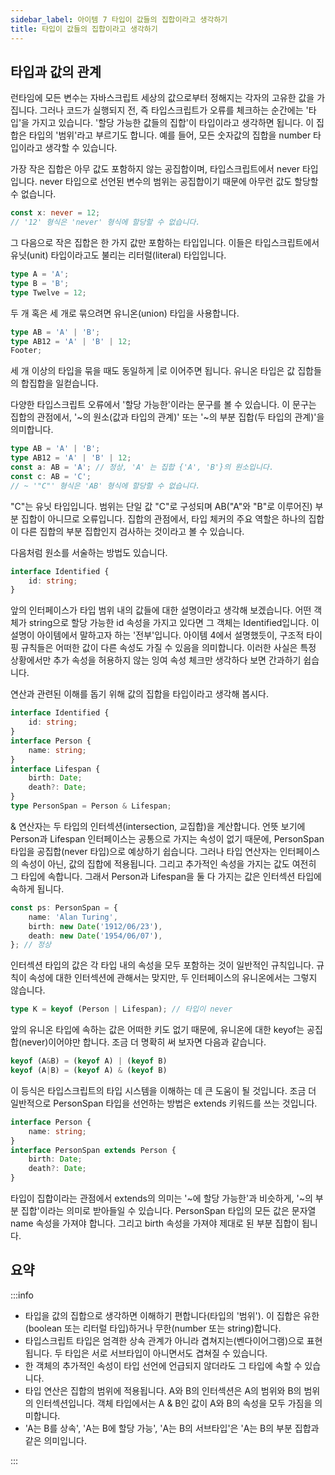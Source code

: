 ```yaml
---
sidebar_label: 아이템 7 타입이 값들의 집합이라고 생각하기
title: 타입이 값들의 집합이라고 생각하기
---
```


## 타입과 값의 관계

런타임에 모든 변수는 자바스크립트 세상의 값으로부터 정해지는 각자의 고유한 값을 가집니다. 그러나 코드가 실행되지 전, 즉 타입스크립트가 오류를 체크하는 순간에는 '타입'을 가지고 있습니다. '할당 가능한 값들의 집합'이 타입이라고 생각하면 됩니다. 이 집합은 타입의 '범위'라고 부르기도 합니다. 예를 들어, 모든 숫자값의 집합을 number 타입이라고 생각할 수 있습니다.

가장 작은 집합은 아무 값도 포함하지 않는 공집합이며, 타입스크립트에서 never 타입입니다. never 타입으로 선언된 변수의 범위는 공집합이기 때문에 아무런 값도 할당할 수 없습니다.

```ts
const x: never = 12;
// '12' 형식은 'never' 형식에 할당할 수 없습니다.
```

그 다음으로 작은 집합은 한 가지 값만 포함하는 타입입니다. 이들은 타입스크립트에서 유닛(unit) 타입이라고도 불리는 리터럴(literal) 타입입니다.

```ts
type A = 'A';
type B = 'B';
type Twelve = 12;
```

두 개 혹은 세 개로 묶으려면 유니온(union) 타입을 사용합니다.

```ts
type AB = 'A' | 'B';
type AB12 = 'A' | 'B' | 12;
Footer;
```

세 개 이상의 타입을 묶을 때도 동일하게 |로 이어주면 됩니다. 유니온 타입은 값 집합들의 합집합을 일컫습니다.

다양한 타입스크립트 오류에서 '할당 가능한'이라는 문구를 볼 수 있습니다. 이 문구는 집합의 관점에서, '~의 원소(값과 타입의 관계)' 또는 '~의 부분 집합(두 타입의 관계)'을 의미합니다.

```ts
type AB = 'A' | 'B';
type AB12 = 'A' | 'B' | 12;
const a: AB = 'A'; // 정상, 'A' 는 집합 {'A', 'B'}의 원소입니다.
const c: AB = 'C';
// ~ '"C"' 형식은 'AB' 형식에 할당할 수 없습니다.
```

"C"는 유닛 타입입니다. 범위는 단일 값 "C"로 구성되며 AB("A"와 "B"로 이루어진) 부분 집합이 아니므로 오류입니다. 집합의 관점에서, 타입 체커의 주요 역할은 하나의 집합이 다른 집합의 부분 집합인지 검사하는 것이라고 볼 수 있습니다.

다음처럼 원소를 서술하는 방법도 있습니다.

```ts
interface Identified {
	id: string;
}
```

앞의 인터페이스가 타입 범위 내의 값들에 대한 설명이라고 생각해 보겠습니다. 어떤 객체가 string으로 할당 가능한 id 속성을 가지고 있다면 그 객체는 Identified입니다. 이 설명이 아이템에서 말하고자 하는 '전부'입니다. 아이템 4에서 설명했듯이, 구조적 타이핑 규칙들은 어떠한 값이 다른 속성도 가질 수 있음을 의미합니다. 이러한 사실은 특정 상황에서만 추가 속성을 허용하지 않는 잉여 속성 체크만 생각하다 보면 간과하기 쉽습니다.

연산과 관련된 이해를 돕기 위해 값의 집합을 타입이라고 생각해 봅시다.

```ts
interface Identified {
	id: string;
}
interface Person {
	name: string;
}
interface Lifespan {
	birth: Date;
	death?: Date;
}
type PersonSpan = Person & Lifespan;
```

& 연산자는 두 타입의 인터섹션(intersection, 교집합)을 계산합니다. 언뜻 보기에 Person과 Lifespan 인터페이스는 공통으로 가지는 속성이 없기 때문에, PersonSpan 타입을 공집합(never 타입)으로 예상하기 쉽습니다. 그러나 타입 연산자는 인터페이스의 속성이 아닌, 값의 집합에 적용됩니다. 그리고 추가적인 속성을 가지는 값도 여전히 그 타입에 속합니다. 그래서 Person과 Lifespan을 둘 다 가지는 값은 인터섹션 타입에 속하게 됩니다.

```ts
const ps: PersonSpan = {
	name: 'Alan Turing',
	birth: new Date('1912/06/23'),
	death: new Date('1954/06/07'),
}; // 정상
```

인터섹션 타입의 값은 각 타입 내의 속성을 모두 포함하는 것이 일반적인 규칙입니다. 규칙이 속성에 대한 인터섹션에 관해서는 맞지만, 두 인터페이스의 유니온에서는 그렇지 않습니다.

```ts
type K = keyof (Person | Lifespan); // 타입이 never
```

앞의 유니온 타입에 속하는 값은 어떠한 키도 없기 때문에, 유니온에 대한 keyof는 공집합(never)이어야만 합니다. 조금 더 명확히 써 보자면 다음과 같습니다.

```ts
keyof (A&B) = (keyof A) | (keyof B)
keyof (A|B) = (keyof A) & (keyof B)
```

이 등식은 타입스크립트의 타입 시스템을 이해하는 데 큰 도움이 될 것입니다. 조금 더 일반적으로 PersonSpan 타입을 선언하는 방법은 extends 키워드를 쓰는 것입니다.

```ts
interface Person {
	name: string;
}
interface PersonSpan extends Person {
	birth: Date;
	death?: Date;
}
```

타입이 집합이라는 관점에서 extends의 의미는 '~에 할당 가능한'과 비슷하게, '~의 부분 집합'이라는 의미로 받아들일 수 있습니다. PersonSpan 타입의 모든 값은 문자열 name 속성을 가져야 합니다. 그리고 birth 속성을 가져야 제대로 된 부분 집합이 됩니다.

## 요약

:::info

-   타입을 값의 집합으로 생각하면 이해하기 편합니다(타입의 '범위'). 이 집합은 유한(boolean 또는 리터럴 타입)하거나 무한(number 또는 string)합니다.
-   타입스크립트 타입은 엄격한 상속 관계가 아니라 겹쳐지는(벤다이어그램)으로 표현됩니다. 두 타입은 서로 서브타입이 아니면서도 겹쳐질 수 있습니다.
-   한 객체의 추가적인 속성이 타입 선언에 언급되지 않더라도 그 타입에 속할 수 있습니다.
-   타입 연산은 집합의 범위에 적용됩니다. A와 B의 인터섹션은 A의 범위와 B의 범위의 인터섹션입니다. 객체 타입에서는 A & B인 값이 A와 B의 속성을 모두 가짐을 의미합니다.
-   'A는 B를 상속', 'A는 B에 할당 가능', 'A는 B의 서브타입'은 'A는 B의 부분 집합과 같은 의미입니다.

:::
